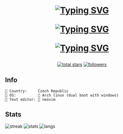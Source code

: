 <h1 align="center">
<a href="#"><img src="https://readme-typing-svg.demolab.com?font=JetBrains&size=35&duration=2500&pause=500&color=C8005F&center=true&vCenter=true&repeat=false&random=false&width=650&height=75&lines=Welcome+to+profile+of" alt="Typing SVG" /></a>
  
<a href="#"><img src="https://readme-typing-svg.demolab.com?font=JetBrains&size=35&duration=4000&pause=500&color=C8005F&center=true&vCenter=true&repeat=false&random=false&width=650&height=50&lines=Jan+Kyn%C4%8Dl" alt="Typing SVG" /></a>
  
<a href="#"><img src="https://readme-typing-svg.demolab.com?font=JetBrains&size=25&duration=6000&pause=500&color=C8005F&center=true&vCenter=true&repeat=true&random=true&width=500&height=75&lines=student+of+computer+science;web+developer;software+developer" alt="Typing SVG" /></a>
</h1>

<!-- Social badges section -->

<p align="center">
  <a href="https://github.com/kynclja?tab=repositories&sort=stargazers">
    <img alt="total stars" title="Total stars on GitHub" src="https://custom-icon-badges.demolab.com/github/stars/kynclja?color=CE4632&style=for-the-badge&labelColor=E15C47&logo=star"/></a>
  <a href="https://github.com/kynclja?tab=followers">
    <img alt="followers" title="Follow me on Github" src="https://custom-icon-badges.demolab.com/github/followers/kynclja?color=7B1A21&labelColor=E73542&style=for-the-badge&logo=person-add&label=Follow&logoColor=white"/></a>
</p>
      
## **Info**

    󱞫 Country:     Czech Republic
    󰞘 OS:          󰣇 Arch linux (dual boot with windows)
    󱞩 Text editor:  neovim
    
## **Stats**
<img alt="streak" src="https://streak-stats.demolab.com?user=kynclja&theme=radical&border_radius=4&date_format=j%2Fn%5B%2FY%5D&mode=weekly">
<img alt="stats"  src="https://github-readme-stats.vercel.app/api?username=kynclja&show_icons=true&theme=radical&hide=commits,contribs">
<img alt="langs"  src="https://github-readme-stats.vercel.app/api/top-langs/?username=kynclja&theme=radical">
